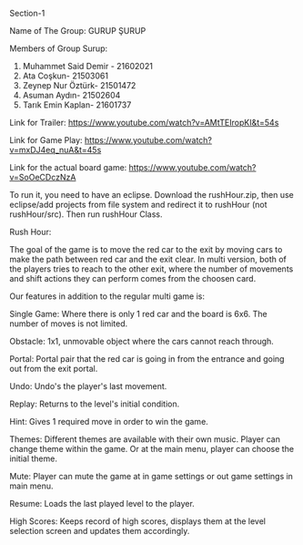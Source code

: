 Section-1

Name of The Group: GURUP ŞURUP 

Members of Group Surup:
1. Muhammet Said Demir - 21602021
2. Ata Coşkun- 21503061
3. Zeynep Nur Öztürk- 21501472
4. Asuman Aydın- 21502604
5. Tarık Emin Kaplan- 21601737

Link for Trailer: https://www.youtube.com/watch?v=AMtTEIropKI&t=54s

Link for Game Play: https://www.youtube.com/watch?v=mxDJ4eq_nuA&t=45s

Link for the actual board game: https://www.youtube.com/watch?v=SoOeCDczNzA

To run it, you need to have an eclipse. Download the rushHour.zip, then use eclipse/add projects from file system and redirect it to rushHour (not rushHour/src). Then run rushHour Class.


Rush Hour:

The goal of the game is to move the red car to the exit by moving cars to make the path between red car and the exit clear.
In multi version, both of the players tries to reach to the other exit, where the number of movements and shift actions they can perform comes from the choosen card.

Our features in addition to the regular multi game is:

Single Game: Where there is only 1 red car and the board is 6x6. The number of moves is not limited.

Obstacle: 1x1, unmovable object where the cars cannot reach through.

Portal: Portal pair that the red car is going in from the entrance and going out from the exit portal.

Undo: Undo's the player's last movement.

Replay: Returns to the level's initial condition.

Hint: Gives 1 required move in order to win the game.

Themes: Different themes are available with their own music. Player can change theme within the game. Or at the main menu, player can choose the initial theme.

Mute: Player can mute the game at in game settings or out game settings in main menu.

Resume: Loads the last played level to the player.

High Scores: Keeps record of high scores, displays them at the level selection screen and updates them accordingly.

